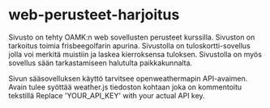 # web-perusteet-harjoitus
Sivusto on tehty OAMK:n web sovellusten perusteet kurssilla. Sivuston on tarkoitus toimia frisbeegolfarin apurina. Sivustolla on tuloskortti-sovellus jolla voi merkitä muistiin ja laskea kierroksensa tuloksen. Sivustolla on myös sovellus sään tarkastamiseen halutulta paikkakunnalta.

Sivun sääsovelluksen käyttö tarvitsee openweathermapin API-avaimen. Avain tulee syöttää weather.js tiedoston kohtaan joka on kommentoitu tekstillä Replace 'YOUR_API_KEY' with your actual API key.
